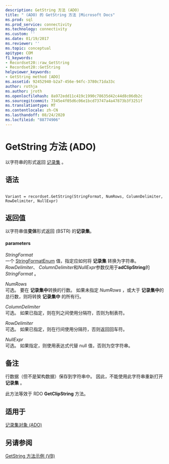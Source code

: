 ```yaml
---
description: GetString 方法 (ADO)
title: " (ADO) 的 GetString 方法 |Microsoft Docs"
ms.prod: sql
ms.prod_service: connectivity
ms.technology: connectivity
ms.custom: ''
ms.date: 01/19/2017
ms.reviewer: ''
ms.topic: conceptual
apitype: COM
f1_keywords:
- Recordset20::raw_GetString
- Recordset20::GetString
helpviewer_keywords:
- GetString method [ADO]
ms.assetid: 92452940-b2a7-456e-94fc-3780c71da33c
author: rothja
ms.author: jroth
ms.openlocfilehash: 8a972edd11c419c1990c78635d42c44d8c06db2c
ms.sourcegitcommit: 7345e4f05d6c06e1bcd73747a4a47873b3f3251f
ms.translationtype: MT
ms.contentlocale: zh-CN
ms.lasthandoff: 08/24/2020
ms.locfileid: "88774906"
---
```

# <a name="getstring-method-ado"></a>GetString 方法 (ADO)
以字符串的形式返回 [记录集](./recordset-object-ado.md) 。  
  
## <a name="syntax"></a>语法  
  
```  
  
Variant = recordset.GetString(StringFormat, NumRows, ColumnDelimiter, RowDelimiter, NullExpr)  
```  
  
## <a name="return-value"></a>返回值  
 以字符串值**变体**形式返回 (BSTR) 的**记录集**。  
  
#### <a name="parameters"></a>parameters  
 *StringFormat*  
 一个 [StringFormatEnum](./stringformatenum.md) 值，指定应如何将 **记录集** 转换为字符串。 *RowDelimiter*、 *ColumnDelimiter*和*NullExpr*参数仅用于**adClipString**的*StringFormat* 。  
  
 *NumRows*  
 可选。 要在 **记录集中**转换的行数。 如果未指定 *NumRows* ，或大于 **记录集中**的总行数，则将转换 **记录集中** 的所有行。  
  
 *ColumnDelimiter*  
 可选。 如果已指定，则在列之间使用分隔符，否则为制表符。  
  
 *RowDelimiter*  
 可选。 如果已指定，则在行间使用分隔符，否则返回回车符。  
  
 *NullExpr*  
 可选。 如果指定，则使用表达式代替 null 值，否则为空字符串。  
  
## <a name="remarks"></a>备注  
 行数据（但不是架构数据）保存到字符串中。 因此，不能使用此字符串重新打开 **记录集** 。  
  
 此方法等效于 RDO **GetClipString** 方法。  
  
## <a name="applies-to"></a>适用于  
 [记录集对象 (ADO)](./recordset-object-ado.md)  
  
## <a name="see-also"></a>另请参阅  
 [GetString 方法示例 (VB)](./getstring-method-example-vb.md)